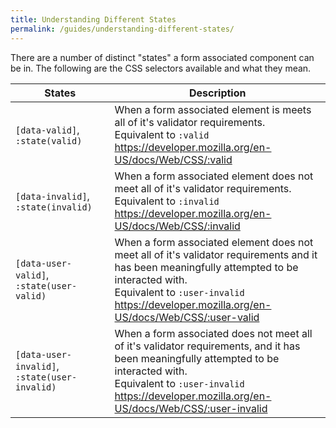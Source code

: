 ```yaml
---
title: Understanding Different States
permalink: /guides/understanding-different-states/
---
```


There are a number of distinct "states" a form associated component can be in. The
following are the CSS selectors available and what they mean.

<table-container>
  <table>
    <thead>
      <tr>
        <th>
          States
        </th>
        <th>
          Description
        </th>
      </tr>
    </thead>
    <tbody>
      <tr>
        <td>
          <code>[data-valid]</code>,
          <code>:state(valid)</code>
        </td>
        <td>
          When a form associated element is meets all of it's validator requirements.
          <br>
          Equivalent to <code>:valid</code>
          <br>
          <a href="https://developer.mozilla.org/en-US/docs/Web/CSS/:valid">https://developer.mozilla.org/en-US/docs/Web/CSS/:valid</a>
        </td>
      </tr>
      <tr>
        <td>
          <code>[data-invalid]</code>,
          <code>:state(invalid)</code>
        </td>
        <td>
          When a form associated element does not meet all of it's validator requirements.
          <br>
          Equivalent to <code>:invalid</code>
          <br>
          <a href="https://developer.mozilla.org/en-US/docs/Web/CSS/:invalid">https://developer.mozilla.org/en-US/docs/Web/CSS/:invalid</a>
        </td>
      </tr>
      <tr>
        <td>
          <code>[data-user-valid]</code>,
          <code>:state(user-valid)</code>
        </td>
        <td>
          When a form associated element does not meet all of it's validator requirements
          and it has been meaningfully attempted to be interacted with.
          <br>
          Equivalent to <code>:user-invalid</code>
          <br>
          <a href="https://developer.mozilla.org/en-US/docs/Web/CSS/:user-valid">https://developer.mozilla.org/en-US/docs/Web/CSS/:user-valid</a>
        </td>
      </tr>
      <tr>
        <td>
          <code>[data-user-invalid]</code>,
          <code>:state(user-invalid)</code>
        </td>
        <td>
          When a form associated does not meet all of it's validator requirements,
          and it has been meaningfully attempted to be interacted with.
          <br>
          Equivalent to <code>:user-invalid</code>
          <br>
          <a href="https://developer.mozilla.org/en-US/docs/Web/CSS/:user-invalid">https://developer.mozilla.org/en-US/docs/Web/CSS/:user-invalid</a>
        </td>
      </tr>
    </tbody>
  </table>
</table-container>

<style>
  .form-state-preview::part(preview) {
    min-height: 400px;
  }
</style>

<light-preview class="form-state-preview">
  <template slot="code">
    <style>
      textarea:focus-visible,
      textarea-component::part(form-control):focus-visible {
        outline: transparent;
      }

      textarea,
      textarea-component::part(form-control) {
        border: 2px solid gray;
      }


      textarea:valid,
      [data-valid]::part(form-control) {
        background-color: rgba(0, 255, 0, 0.1);
      }

      textarea:user-valid,
      [data-user-valid]::part(form-control) {
        border-color: blue;
      }

      label.required::after {
        content: "*";
        color: red;
        font-size: 1em;
      }

      textarea:invalid,
      [data-invalid]::part(form-control) {
        background-color: rgba(255, 0, 0, 0.1);
      }

      textarea:user-invalid,
      [data-user-invalid]::part(form-control) {
        border-color: red;
      }
    </style>

    <form>
      <div style="display: grid; grid-template-columns: repeat(2, minmax(0, 1fr));">
        <div>
          <label class="required" for="textarea-component">
            This is a custom textarea
          </label>
          <br>
          <textarea-component
            id="textarea-component"
            name="textarea-component"
            aria-describedby="help-text form-state"
            required
          ></textarea-component>
        </div>

        <div>
          <label class="required" for="textarea">
            This is a regular textarea
          </label>
          <br>
          <textarea
            id="textarea"
            name="textarea"
            aria-describedby="help-text"
            required
          ></textarea>
        </div>
      </div>

      <br>

      <button type="reset">Reset</button>

      <br>

      <p id="help-text">
        This textarea has different "states" based on interactions.
      </p>
      <br>
      <p id="form-state">
        Current Form State: <span id="state"></span>
      </p>

      <script type="module">
        import TextareaComponent from "<%= find_asset("../examples/textarea-component.js") %>"

        const state = () => document.querySelector("#state")

        if (!window.customElements.get("textarea-component")) {
          window.customElements.define("textarea-component", TextareaComponent)
        }

        document.addEventListener("submit", (e) => {
          e.preventDefault()
          setTimeout(() => state().innerText = getState(document.querySelector("textarea-component")))
        })

        document.addEventListener("input", (e) => {
          setTimeout(() => state().innerText = getState(document.querySelector("textarea-component")))
        })

        document.addEventListener("focusout", (e) => {
          setTimeout(() => state().innerText = getState(document.querySelector("textarea-component")))
        })

        document.addEventListener("reset", () => {
          setTimeout(() => state().innerText = getState(document.querySelector("textarea-component")))
        })

        setTimeout(() => state().innerText = getState(document.querySelector("textarea-component")))

        function getState (formControl) {
          let states = []
          if (formControl.hasAttribute("data-user-valid")) {
            states.push("has-interacted")
            states.push("user-valid")
          }

          if (formControl.hasAttribute("data-user-invalid")) {
            states.push("has-interacted")
            states.push("user-invalid")
          }

          if (formControl.hasAttribute("data-valid")) {
            states.push("valid")
          }
          if (formControl.hasAttribute("data-invalid")) {
            states.push("invalid")
          }

          return states.join(", ")
        }
      </script>
    </form>
  </template>
</light-preview>
